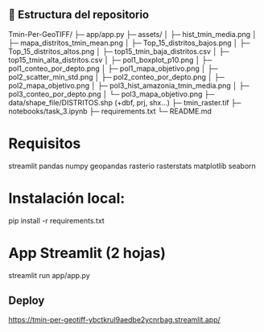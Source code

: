 ## 📁 Estructura del repositorio
Tmin-Per-GeoTIFF/
├─ app/app.py
├─ assets/
│ ├─ hist_tmin_media.png
│ ├─ mapa_distritos_tmin_mean.png
│ ├─ Top_15_distritos_bajos.png
│ ├─ Top_15_distritos_altos.png
│ ├─ top15_tmin_baja_distritos.csv
│ ├─ top15_tmin_alta_distritos.csv
│ ├─ pol1_boxplot_p10.png
│ ├─ pol1_conteo_por_depto.png
│ ├─ pol1_mapa_objetivo.png
│ ├─ pol2_scatter_min_std.png
│ ├─ pol2_conteo_por_depto.png
│ ├─ pol2_mapa_objetivo.png
│ ├─ pol3_hist_amazonia_tmin_media.png
│ ├─ pol3_conteo_por_depto.png
│ └─ pol3_mapa_objetivo.png
├─ data/shape_file/DISTRITOS.shp (+dbf, prj, shx…)
├─ tmin_raster.tif
├─ notebooks/task_3.ipynb
├─ requirements.txt
└─ README.md

# Requisitos
streamlit
pandas
numpy
geopandas
rasterio
rasterstats
matplotlib
seaborn
# Instalación local:
pip install -r requirements.txt
# App Streamlit (2 hojas)
streamlit run app/app.py
## Deploy
https://tmin-per-geotiff-ybctkrul9aedbe2ycnrbag.streamlit.app/ 
